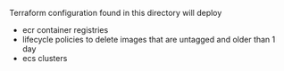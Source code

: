 Terraform configuration found in this directory will deploy
- ecr container registries
- lifecycle policies to delete images that are untagged and older than 1 day
- ecs clusters
